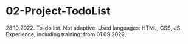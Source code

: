 # 02-Project-TodoList
28.10.2022. To-do list. Not adaptive. Used languages: HTML, CSS, JS. Experience, including training: from 01.09.2022.
